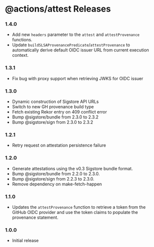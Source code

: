 # @actions/attest Releases

### 1.4.0

- Add new `headers` parameter to the `attest` and `attestProvenance` functions.
- Update `buildSLSAProvenancePredicate`/`attestProvenance` to automatically derive default OIDC issuer URL from current execution context.

### 1.3.1

- Fix bug with proxy support when retrieving JWKS for OIDC issuer

### 1.3.0

- Dynamic construction of Sigstore API URLs
- Switch to new GH provenance build type
- Fetch existing Rekor entry on 409 conflict error
- Bump @sigstore/bundle from 2.3.0 to 2.3.2
- Bump @sigstore/sign from 2.3.0 to 2.3.2

### 1.2.1

- Retry request on attestation persistence failure

### 1.2.0

- Generate attestations using the v0.3 Sigstore bundle format.
- Bump @sigstore/bundle from 2.2.0 to 2.3.0.
- Bump @sigstore/sign from 2.2.3 to 2.3.0.
- Remove dependency on make-fetch-happen

### 1.1.0

- Updates the `attestProvenance` function to retrieve a token from the GitHub OIDC provider and use the token claims to populate the provenance statement.

### 1.0.0

- Initial release
